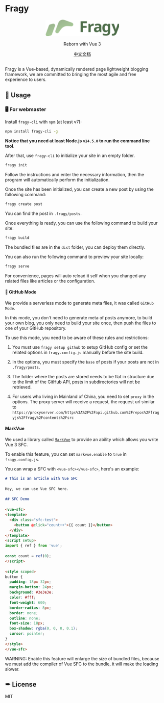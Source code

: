 # Fragy

<div align="center">
 <img src="./assets/icon-text-dark.svg" width="240">
 <br>
 <p>Reborn with Vue 3</p>
 <a href="./README.中文.md">中文文档</a>
</div>

<br>

Fragy is a Vue-based, dynamically rendered page lightweight blogging framework, we are committed to bringing the most agile and free experience to users.

## 🔧 Usage

### 🖥 For webmaster

Install `fragy-cli` with `npm` (at least v7):

```bash
npm install fragy-cli -g
```

**Notice that you need at least Node.js `v14.5.0` to run the command line tool.**

After that, use `fragy-cli` to initialize your site in an empty folder.

```bash
fragy init
```

Follow the instructions and enter the necessary information, then the program will automatically perform the initialization.

Once the site has been initialized, you can create a new post by using the following command:

```bash
fragy create post
```

You can find the post in `.fragy/posts`.

Once everything is ready, you can use the following command to build your site:

```bash
fragy build
```

The bundled files are in the `dist` folder, you can deploy them directly.

You can also run the following command to preview your site locally:

```bash
fragy serve
```

For convenience, pages will auto reload it self when you changed any related files like articles or the configuration.

#### 🚀 GitHub Mode

We provide a serverless mode to generate meta files, it was called `GitHub Mode`.

In this mode, you don't need to generate meta of posts anymore, to build your own blog, you only need to build your site once, then push the files to one of your GitHub repository.

To use this mode, you need to be aware of these rules and restrictions:

1. You must use `fragy setup github` to setup GitHub config or set the related options in `fragy.config.js` manually before the site build.

2. In the options, you must specify the `base` of posts if your posts are not in `.fragy/posts`.

3. The folder where the posts are stored needs to be flat in structure due to the limit of the GitHub API, posts in subdirectories will not be retrieved.

4. For users who living in Mainland of China, you need to set `proxy` in the options. The proxy server will receive a request, the request url similar to `https://proxyserver.com/https%3A%2F%2Fapi.github.com%2Frepos%2Ffragyjs%2Ffragy%2Fcontents%2Fsrc`

#### MarkVue

We used a library called [`MarkVue`](https://github.com/backrunner/markvue) to provide an ability which allows you write Vue 3 SFC.

To enable this feature, you can set `markvue.enable` to `true` in `fragy.config.js`.

You can wrap a SFC with `<vue-sfc></vue-sfc>`, here's an example:

```markdown
# This is an article with Vue SFC

Hey, we can use Vue SFC here.

## SFC Demo

<vue-sfc>
<template>
  <div class="sfc-test">
    <button @click="count++">{{ count }}</button>
  </div>
</template>
<script setup>
import { ref } from 'vue';

const count = ref(0);
</script>

<style scoped>
button {
  padding: 18px 32px;
  margin-bottom: 24px;
  background: #3e3e3e;
  color: #fff;
  font-weight: 600;
  border-radius: 8px;
  border: none;
  outline: none;
  font-size: 18px;
  box-shadow: rgba(0, 0, 0, 0.1);
  cursor: pointer;
}
</style>
</vue-sfc>
```

WARNING: Enable this feature will enlarge the size of bundled files, because we must add the compiler of Vue SFC to the bundle, it will make the loading slower.

## ✒ License

MIT
